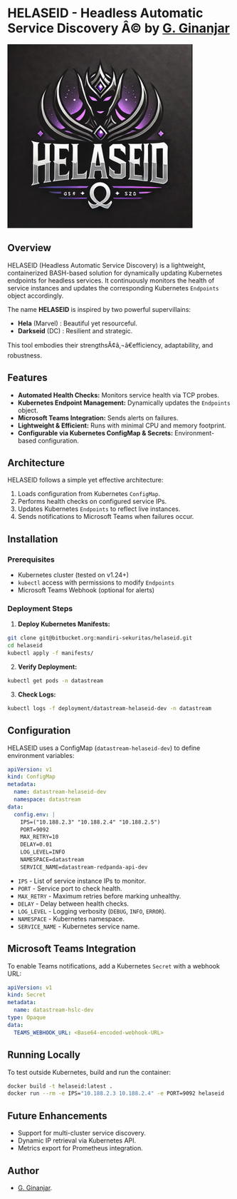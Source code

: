 # HELASEID - Headless Automatic Service Discovery Â© by [G. Ginanjar](https://github.com/gitaginanjar)

![HELASEID Logo](./logo/helaseid-logo.png)

## Overview
HELASEID (Headless Automatic Service Discovery) is a lightweight, containerized BASH-based solution for dynamically updating Kubernetes endpoints for headless services. It continuously monitors the health of service instances and updates the corresponding Kubernetes `Endpoints` object accordingly.

The name **HELASEID** is inspired by two powerful supervillains:
- **Hela** (Marvel) : Beautiful yet resourceful.
- **Darkseid** (DC) : Resilient and strategic.

This tool embodies their strengthsÃ¢â‚¬â€efficiency, adaptability, and robustness.

## Features
- **Automated Health Checks:** Monitors service health via TCP probes.
- **Kubernetes Endpoint Management:** Dynamically updates the `Endpoints` object.
- **Microsoft Teams Integration:** Sends alerts on failures.
- **Lightweight & Efficient:** Runs with minimal CPU and memory footprint.
- **Configurable via Kubernetes ConfigMap & Secrets:** Environment-based configuration.

## Architecture
HELASEID follows a simple yet effective architecture:
1. Loads configuration from Kubernetes `ConfigMap`.
2. Performs health checks on configured service IPs.
3. Updates Kubernetes `Endpoints` to reflect live instances.
4. Sends notifications to Microsoft Teams when failures occur.

## Installation
### Prerequisites
- Kubernetes cluster (tested on v1.24+)
- `kubectl` access with permissions to modify `Endpoints`
- Microsoft Teams Webhook (optional for alerts)

### Deployment Steps
1. **Deploy Kubernetes Manifests:**
```bash
git clone git@bitbucket.org:mandiri-sekuritas/helaseid.git
cd helaseid
kubectl apply -f manifests/
```
2. **Verify Deployment:**
```bash
kubectl get pods -n datastream
```
3. **Check Logs:**
```bash
kubectl logs -f deployment/datastream-helaseid-dev -n datastream
```

## Configuration
HELASEID uses a ConfigMap (`datastream-helaseid-dev`) to define environment variables:
```yaml
apiVersion: v1
kind: ConfigMap
metadata:
  name: datastream-helaseid-dev
  namespace: datastream
data:
  config.env: |
    IPS=("10.188.2.3" "10.188.2.4" "10.188.2.5")
    PORT=9092
    MAX_RETRY=10
    DELAY=0.01
    LOG_LEVEL=INFO
    NAMESPACE=datastream
    SERVICE_NAME=datastream-redpanda-api-dev
```
- `IPS` - List of service instance IPs to monitor.
- `PORT` - Service port to check health.
- `MAX_RETRY` - Maximum retries before marking unhealthy.
- `DELAY` - Delay between health checks.
- `LOG_LEVEL` - Logging verbosity (`DEBUG`, `INFO`, `ERROR`).
- `NAMESPACE` - Kubernetes namespace.
- `SERVICE_NAME` - Kubernetes service name.

## Microsoft Teams Integration
To enable Teams notifications, add a Kubernetes `Secret` with a webhook URL:
```yaml
apiVersion: v1
kind: Secret
metadata:
  name: datastream-hslc-dev
type: Opaque
data:
  TEAMS_WEBHOOK_URL: <Base64-encoded-webhook-URL>
```

## Running Locally
To test outside Kubernetes, build and run the container:
```bash
docker build -t helaseid:latest .
docker run --rm -e IPS="10.188.2.3 10.188.2.4" -e PORT=9092 helaseid
```

## Future Enhancements
- Support for multi-cluster service discovery.
- Dynamic IP retrieval via Kubernetes API.
- Metrics export for Prometheus integration.

## Author
- [G. Ginanjar](https://github.com/gitaginanjar).


